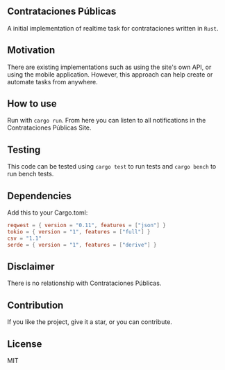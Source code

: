 ## Contrataciones Públicas

A initial implementation of realtime task for contrataciones written in `Rust`.

## Motivation
There are existing implementations such as using the site's own API, or using the mobile application. However, this approach can help create or automate tasks from anywhere.

## How to use

Run with `cargo run`. From here you can listen to all notifications in the Contrataciones Públicas Site.

## Testing

This code can be tested using `cargo test` to run tests and `cargo bench` to run bench tests.

## Dependencies

Add this to your Cargo.toml:

```toml
reqwest = { version = "0.11", features = ["json"] }
tokio = { version = "1", features = ["full"] }
csv = "1.1"
serde = { version = "1", features = ["derive"] }
```

## Disclaimer

There is no relationship with Contrataciones Públicas.

## Contribution

If you like the project, give it a star, or you can contribute.

## License

MIT
